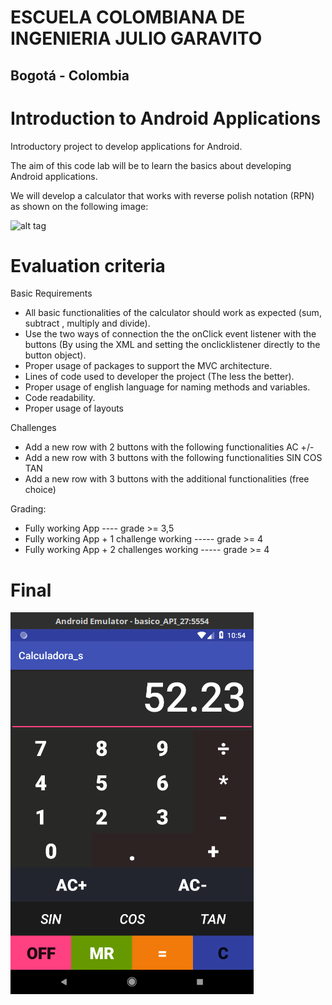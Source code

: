 # ESCUELA COLOMBIANA DE INGENIERIA JULIO GARAVITO
## Bogotá - Colombia


# Introduction to Android Applications
Introductory project to develop applications for Android.






The aim of this code lab will be to learn the basics about developing Android applications.


We will develop a calculator that works with reverse polish notation (RPN) as shown on the following image:




![alt tag](https://github.com/COSW-ECI/IntroductionAndroid/blob/master/Screen%20Shot%202016-11-01%20at%208.09.16%20PM.png)




# Evaluation criteria


Basic Requirements


* All basic functionalities of the calculator should work as expected (sum, subtract , multiply and divide).
* Use the two ways of connection the the onClick event listener with the buttons (By using the XML and setting the onclicklistener directly to the button object).
* Proper usage of packages to support the MVC architecture.
* Lines of code used to developer the project (The less the better).
* Proper usage of english language for naming methods and variables.
* Code readability.
* Proper usage of layouts 


Challenges


* Add a new row with 2 buttons with the following functionalities  AC +/-
* Add a new row with 3 buttons with the following functionalities  SIN COS TAN
* Add a new row with 3 buttons with the additional functionalities (free choice)


Grading:


* Fully working App  ----  grade >= 3,5  
* Fully working App + 1 challenge working  -----  grade >= 4
* Fully working App + 2 challenges working -----  grade >= 4


# Final

![alt tag](calculadora_app.png)